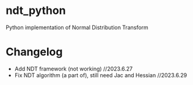 # ndt_python
Python implementation of Normal Distribution Transform

# Changelog
* Add NDT framework (not working) //2023.6.27
* Fix NDT algorithm (a part of), still need Jac and Hessian //2023.6.29